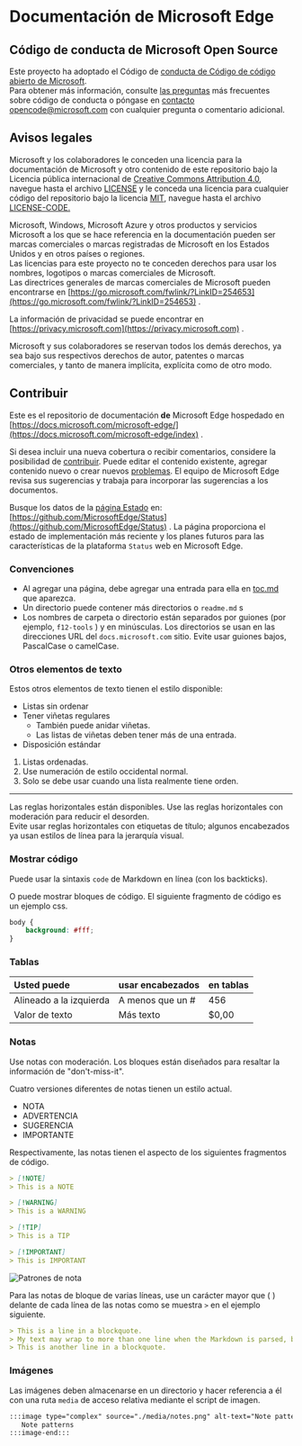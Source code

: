 # <a name="microsoft-edge-documentation"></a>Documentación de Microsoft Edge  

## <a name="microsoft-open-source-code-of-conduct"></a>Código de conducta de Microsoft Open Source  

Este proyecto ha adoptado el Código de [conducta de Código de código abierto de Microsoft](https://opensource.microsoft.com/codeofconduct).  
Para obtener más información, consulte [las preguntas](https://opensource.microsoft.com/codeofconduct/faq) más frecuentes sobre código de conducta o póngase en [contacto opencode@microsoft.com](mailto:opencode@microsoft.com) con cualquier pregunta o comentario adicional.  

## <a name="legal-notices"></a>Avisos legales  

Microsoft y los colaboradores le conceden una licencia para la documentación de Microsoft y otro contenido de este repositorio bajo la Licencia pública internacional de [Creative Commons Attribution 4.0](https://creativecommons.org/licenses/by/4.0/legalcode), navegue hasta el archivo [LICENSE](./LICENSE) y le conceda una licencia para cualquier código del repositorio bajo la licencia [MIT](https://opensource.org/licenses/MIT), navegue hasta el archivo [LICENSE-CODE.](./LICENSE-CODE)  

Microsoft, Windows, Microsoft Azure y otros productos y servicios Microsoft a los que se hace referencia en la documentación pueden ser marcas comerciales o marcas registradas de Microsoft en los Estados Unidos y en otros países o regiones.  
Las licencias para este proyecto no te conceden derechos para usar los nombres, logotipos o marcas comerciales de Microsoft.  
Las directrices generales de marcas comerciales de Microsoft pueden encontrarse en [https://go.microsoft.com/fwlink/?LinkID=254653](https://go.microsoft.com/fwlink/?LinkID=254653) .  

La información de privacidad se puede encontrar en [https://privacy.microsoft.com](https://privacy.microsoft.com) .  

Microsoft y sus colaboradores se reservan todos los demás derechos, ya sea bajo sus respectivos derechos de autor, patentes o marcas comerciales, y tanto de manera implícita, explícita como de otro modo.  

## <a name="contributing"></a>Contribuir  

Este es el repositorio de documentación **de** Microsoft Edge hospedado en [https://docs.microsoft.com/microsoft-edge/](https://docs.microsoft.com/microsoft-edge/index) .  

Si desea incluir una nueva cobertura o recibir comentarios, considere la posibilidad de [contribuir](./CONTRIBUTING.md).  Puede editar el contenido existente, agregar contenido nuevo o crear nuevos [problemas](https://github.com/MicrosoftDocs/edge-developer/issues).  El equipo de Microsoft Edge revisa sus sugerencias y trabaja para incorporar las sugerencias a los documentos.  

Busque los datos de la [página Estado](https://developer.microsoft.com/microsoft-edge/status) en:  [https://github.com/MicrosoftEdge/Status](https://github.com/MicrosoftEdge/Status) .  La página proporciona el estado de implementación más reciente y los planes futuros para las características de la plataforma `Status` web en Microsoft Edge.

### <a name="conventions"></a>Convenciones  

*   Al agregar una página, debe agregar una entrada para ella en [toc.md](./microsoft-edge/toc.yml) que aparezca.
*   Un directorio puede contener más directorios o `readme.md` s
*   Los nombres de carpeta o directorio están separados por guiones \(por ejemplo, `f12-tools` \) y en minúsculas.  Los directorios se usan en las direcciones URL del `docs.microsoft.com` sitio.  Evite usar guiones bajos, PascalCase o camelCase.  

### <a name="other-text-elements"></a>Otros elementos de texto  

Estos otros elementos de texto tienen el estilo disponible:  

*   Listas sin ordenar  
*   Tener viñetas regulares  
    *   También puede anidar viñetas.  
    *   Las listas de viñetas deben tener más de una entrada.  
*   Disposición estándar 

1.  Listas ordenadas.  
1.  Use numeración de estilo occidental normal.  
1.  Solo se debe usar cuando una lista realmente tiene orden.  

---  

Las reglas horizontales están disponibles.  Use las reglas horizontales con moderación para reducir el desorden.  
Evite usar reglas horizontales con etiquetas de título; algunos encabezados ya usan estilos de línea para la jerarquía visual.  

### <a name="displaying-code"></a>Mostrar código  

Puede usar la sintaxis `code` de Markdown en línea \(con los backticks\).  

O puede mostrar bloques de código.  El siguiente fragmento de código es un ejemplo css.  

```css
body {
    background: #fff;
}
```  

### <a name="tables"></a>Tablas  

| Usted puede | usar encabezados | en tablas |  
|:--- |:--- |:--- |  
| Alineado a la izquierda | A menos que un # | 456 |  
| Valor de texto | Más texto | $0,00 |  

### <a name="notes"></a>Notas  

Use notas con moderación.  Los bloques están diseñados para resaltar la información de "don't-miss-it".  

Cuatro versiones diferentes de notas tienen un estilo actual.  

*   NOTA  
*   ADVERTENCIA  
*   SUGERENCIA  
*   IMPORTANTE  

Respectivamente, las notas tienen el aspecto de los siguientes fragmentos de código.  

```md
> [!NOTE]
> This is a NOTE  
```  

```md
> [!WARNING]
> This is a WARNING  
```  

```md
> [!TIP]
> This is a TIP  
```  

```md
> [!IMPORTANT]
> This is IMPORTANT  
```  

![Patrones de nota](./media/notes.png)

Para las notas de bloque de varias líneas, use un carácter mayor que \( \) delante de cada línea de las notas como se muestra `>` en el ejemplo siguiente.  

```md
> This is a line in a blockquote.  
> My text may wrap to more than one line when the Markdown is parsed, but I must include all my information within a single \(sometimes very long line\) in the Markdown.  
> This is another line in a blockquote.  
```

### <a name="images"></a>Imágenes  

Las imágenes deben almacenarse en un directorio y hacer referencia a él con una ruta `media` de acceso relativa mediante el script de imagen.  

<!--  `![Note patterns](media/notes.png)`  -->  

```md
:::image type="complex" source="./media/notes.png" alt-text="Note patterns" lightbox="./media/notes.png":::
   Note patterns  
:::image-end:::  
```  
